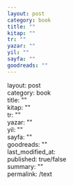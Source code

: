 ```yaml
---
layout: post
category: book
title: ""
kitap: ""
tr: ""
yazar: ""
yil: ""
sayfa: ""
goodreads: ""
---
```


layout: post  
category: book  
title: ""  
kitap: ""  
tr: ""  
yazar: ""  
yil: ""  
sayfa: ""  
goodreads: ""  
last_modified_at:   
published: true/false  
summary: ""  
permalink: /text  
